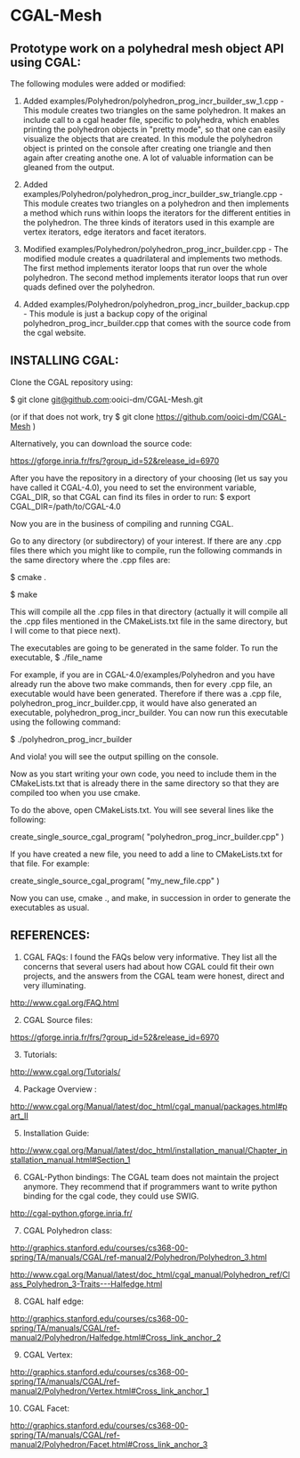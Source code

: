 CGAL-Mesh
=========

Prototype work on a polyhedral mesh object API using CGAL:
---------------------------------------------------------

The following modules were added or modified:

1) Added examples/Polyhedron/polyhedron_prog_incr_builder_sw_1.cpp - This module creates two triangles on the same polyhedron. It makes an include
                                         call to a cgal header file, specific to polyhedra, which enables printing
                                         the polyhedron objects in "pretty mode", so that one can easily visualize
                                         the objects that are created. In this module the polyhedron object is
                                         printed on the console after creating one triangle and then again after creating
                                         anothe one. A lot of valuable information can be gleaned from the output.
                                    
2) Added examples/Polyhedron/polyhedron_prog_incr_builder_sw_triangle.cpp - This module creates two triangles on a polyhedron and then implements
                                                      a method which runs within loops the iterators for the different 
                                                      entities in the polyhedron. The three kinds of iterators used in this 
                                                      example are vertex iterators, edge iterators and facet iterators. 
                                              
3) Modified examples/Polyhedron/polyhedron_prog_incr_builder.cpp - The modified module creates a quadrilateral and implements two
                                             methods. The first method implements iterator loops that run over the whole 
                                             polyhedron. The second method implements iterator loops that run over quads
                                             defined over the polyhedron.

4) Added examples/Polyhedron/polyhedron_prog_incr_builder_backup.cpp - This module is just a backup copy of the original polyhedron_prog_incr_builder.cpp
                                                that comes with the source code from the cgal website.

INSTALLING CGAL:
---------------

Clone the CGAL repository using:

$ git clone git@github.com:ooici-dm/CGAL-Mesh.git

(or if that does not work, try $ git clone https://github.com/ooici-dm/CGAL-Mesh )

Alternatively, you can download the source code:

https://gforge.inria.fr/frs/?group_id=52&release_id=6970

After you have the repository in a directory of your choosing (let us say you have called it CGAL-4.0), you need to set 
the environment variable, CGAL_DIR, so that CGAL can find its files in order to run:
$ export CGAL_DIR=/path/to/CGAL-4.0

Now you are in the business of compiling and running CGAL. 

Go to any directory (or subdirectory) of your interest. If there are any .cpp files there which you might like to compile,
run the following commands in the same directory where the .cpp files are:

$ cmake .

$ make

This will compile all the .cpp files in that directory (actually it will compile all the .cpp files mentioned in the 
CMakeLists.txt file in the same directory, but I will come to that piece next).

The executables are going to be generated in the same folder. To run the executable, 
$ ./file_name

For example, if you are in CGAL-4.0/examples/Polyhedron and you have already run the above two make commands, then for every .cpp file,
an executable would have been generated. Therefore if there was a .cpp file, polyhedron_prog_incr_builder.cpp, it would
have also generated an executable, polyhedron_prog_incr_builder. You can now run this executable using the following 
command:

$ ./polyhedron_prog_incr_builder

And viola! you will see the output spilling on the console.

Now as you start writing your own code, you need to include them in the CMakeLists.txt that is already there in the same directory 
so that they are compiled too  when you use cmake.

To do the above, open CMakeLists.txt. You will see several lines like the following:

create_single_source_cgal_program( "polyhedron_prog_incr_builder.cpp" )

If you have created a new file, you need to add a line to CMakeLists.txt for that file. For example:

create_single_source_cgal_program( "my_new_file.cpp" )

Now you can use, cmake ., and make, in succession in order to generate the executables as usual.

REFERENCES:
--------------

1) CGAL FAQs: I found the FAQs below very informative. They list all the concerns that several users had about how CGAL could fit their own 
projects, and the answers from the CGAL team were honest, direct and very illuminating.

http://www.cgal.org/FAQ.html


2) CGAL Source files: 

https://gforge.inria.fr/frs/?group_id=52&release_id=6970

3) Tutorials: 

http://www.cgal.org/Tutorials/

4) Package Overview : 

http://www.cgal.org/Manual/latest/doc_html/cgal_manual/packages.html#part_II 

5) Installation Guide: 

http://www.cgal.org/Manual/latest/doc_html/installation_manual/Chapter_installation_manual.html#Section_1

6) CGAL-Python bindings:  The CGAL team does not maintain the project anymore. They recommend that if programmers want
to write python binding for the cgal code, they could use SWIG.

http://cgal-python.gforge.inria.fr/

7) CGAL Polyhedron class: 

http://graphics.stanford.edu/courses/cs368-00-spring/TA/manuals/CGAL/ref-manual2/Polyhedron/Polyhedron_3.html

http://www.cgal.org/Manual/latest/doc_html/cgal_manual/Polyhedron_ref/Class_Polyhedron_3-Traits---Halfedge.html

8) CGAL half edge:

http://graphics.stanford.edu/courses/cs368-00-spring/TA/manuals/CGAL/ref-manual2/Polyhedron/Halfedge.html#Cross_link_anchor_2

9) CGAL Vertex:

http://graphics.stanford.edu/courses/cs368-00-spring/TA/manuals/CGAL/ref-manual2/Polyhedron/Vertex.html#Cross_link_anchor_1

10) CGAL Facet:

http://graphics.stanford.edu/courses/cs368-00-spring/TA/manuals/CGAL/ref-manual2/Polyhedron/Facet.html#Cross_link_anchor_3


